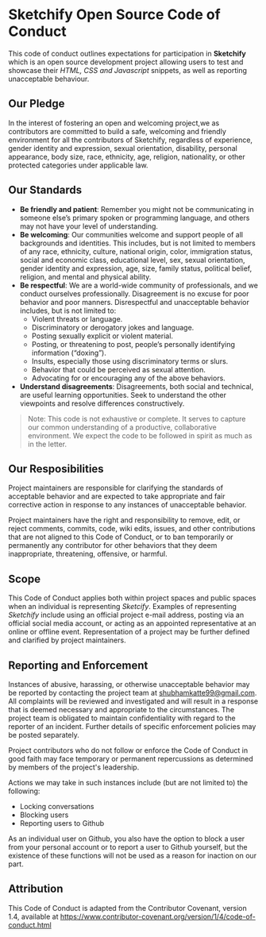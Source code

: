 # Sketchify Open Source Code of Conduct

This code of conduct outlines expectations for participation in **Sketchify** which is an open source development project allowing users to test and showcase their *HTML, CSS and Javascript* snippets, as well as reporting unacceptable behaviour. 

## Our Pledge
In the interest of fostering an open and welcoming project,we as contributors are committed to build a safe, welcoming and friendly environment for all the contributors of Sketchify, regardless of experience, gender identity and expression, sexual orientation, disability, personal appearance, body size, race, ethnicity, age, religion, nationality, or other protected categories under applicable law.

## Our Standards
* **Be friendly and patient**: Remember you might not be communicating in someone else’s primary spoken or programming language, and others may not have your level of understanding.
* **Be welcoming**: Our communities welcome and support people of all backgrounds and identities. This includes, but is not limited to members of any race, ethnicity, culture, national origin, color, immigration status, social and economic class, educational level, sex, sexual orientation, gender identity and expression, age, size, family status, political belief, religion, and mental and physical ability.
* **Be respectful**: We are a world-wide community of professionals, and we conduct ourselves professionally. Disagreement is no excuse for poor behavior and poor manners. Disrespectful and unacceptable behavior includes, but is not limited to:
    - Violent threats or language.
    - Discriminatory or derogatory jokes and language.
    - Posting sexually explicit or violent material.
    - Posting, or threatening to post, people’s personally identifying information (“doxing”).
    - Insults, especially those using discriminatory terms or slurs.
    - Behavior that could be perceived as sexual attention.
    - Advocating for or encouraging any of the above behaviors.
* **Understand disagreements**: Disagreements, both social and technical, are useful learning opportunities. Seek to understand the other viewpoints and resolve differences constructively.
> Note: This code is not exhaustive or complete. It serves to capture our common understanding of a productive, collaborative environment. We expect the code to be followed in spirit as much as in the letter.

## Our Resposibilities
Project maintainers are responsible for clarifying the standards of acceptable behavior and are expected to take appropriate and fair corrective action in response to any instances of unacceptable behavior.

Project maintainers have the right and responsibility to remove, edit, or reject comments, commits, code, wiki edits, issues, and other contributions that are not aligned to this Code of Conduct, or to ban temporarily or permanently any contributor for other behaviors that they deem inappropriate, threatening, offensive, or harmful.

## Scope
This Code of Conduct applies both within project spaces and public spaces when an individual is representing *Sketcify*. Examples of representing *Sketchify* include using an official project e-mail address, posting via an official social media account, or acting as an appointed representative at an online or offline event. Representation of a project may be further defined and clarified by project maintainers.

## Reporting and Enforcement
Instances of abusive, harassing, or otherwise unacceptable behavior may be reported by contacting the project team at shubhamkatte99@gmail.com. All complaints will be reviewed and investigated and will result in a response that is deemed necessary and appropriate to the circumstances. The project team is obligated to maintain confidentiality with regard to the reporter of an incident. Further details of specific enforcement policies may be posted separately.

Project contributors who do not follow or enforce the Code of Conduct in good faith may face temporary or permanent repercussions as determined by members of the project's leadership.

Actions we may take in such instances include (but are not limited to) the following:

   * Locking conversations
   * Blocking users
   * Reporting users to Github

As an individual user on Github, you also have the option to block a user from your personal account or to report a user to Github yourself, but the existence of these functions will not be used as a reason for inaction on our part.

## Attribution
This Code of Conduct is adapted from the Contributor Covenant, version 1.4, available at https://www.contributor-covenant.org/version/1/4/code-of-conduct.html
